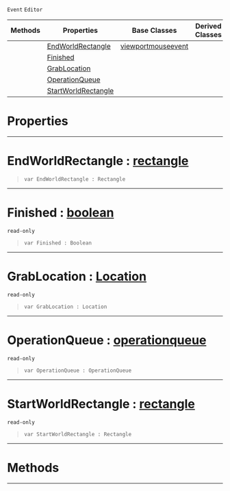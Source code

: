  `Event` `Editor`



|Methods|Properties|Base Classes|Derived Classes|
|---|---|---|---|
| |[ EndWorldRectangle](https://plasmaengine.github.io/PlasmaDocs/Plasma1/C++/code_reference/class_reference/manipulatortoolevent.markdown#endworldrectangle-plasma-e)|[viewportmouseevent](https://plasmaengine.github.io/PlasmaDocs/Plasma1/C++/code_reference/class_reference/viewportmouseevent.markdown)| |
| |[ Finished](https://plasmaengine.github.io/PlasmaDocs/Plasma1/C++/code_reference/class_reference/manipulatortoolevent.markdown#finished-plasma-engine-doc)| | |
| |[ GrabLocation](https://plasmaengine.github.io/PlasmaDocs/Plasma1/C++/code_reference/class_reference/manipulatortoolevent.markdown#grablocation-plasma-engine)| | |
| |[ OperationQueue](https://plasmaengine.github.io/PlasmaDocs/Plasma1/C++/code_reference/class_reference/manipulatortoolevent.markdown#operationqueue-plasma-engi)| | |
| |[ StartWorldRectangle](https://plasmaengine.github.io/PlasmaDocs/Plasma1/C++/code_reference/class_reference/manipulatortoolevent.markdown#startworldrectangle-plasma)| | |


 #  Properties


---  
 #  EndWorldRectangle : [rectangle](https://plasmaengine.github.io/PlasmaDocs/Plasma1/C++/code_reference/class_reference/rectangle.markdown)

> 
> ``` lang=cpp, name=Lightning
> var EndWorldRectangle : Rectangle


---  
 #  Finished : [boolean](https://plasmaengine.github.io/PlasmaDocs/Plasma1/C++/code_reference/lightning_base_types/boolean.markdown)

 `read-only`

> 
> ``` lang=cpp, name=Lightning
> var Finished : Boolean


---  
 #  GrabLocation : [Location](https://plasmaengine.github.io/PlasmaDocs/Plasma1/C++/code_reference/enum_reference.markdown#location)

 `read-only`

> 
> ``` lang=cpp, name=Lightning
> var GrabLocation : Location


---  
 #  OperationQueue : [operationqueue](https://plasmaengine.github.io/PlasmaDocs/Plasma1/C++/code_reference/class_reference/operationqueue.markdown)

 `read-only`

> 
> ``` lang=cpp, name=Lightning
> var OperationQueue : OperationQueue


---  
 #  StartWorldRectangle : [rectangle](https://plasmaengine.github.io/PlasmaDocs/Plasma1/C++/code_reference/class_reference/rectangle.markdown)

 `read-only`

> 
> ``` lang=cpp, name=Lightning
> var StartWorldRectangle : Rectangle


---  
 #  Methods


---  
 

 